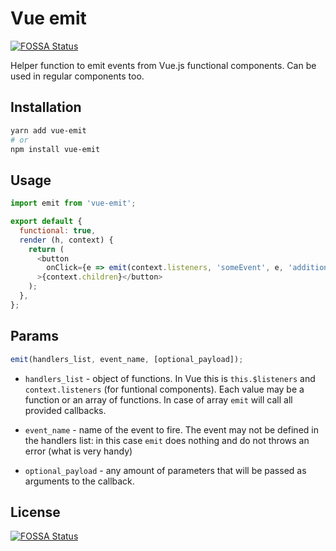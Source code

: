 # Vue emit
[![FOSSA Status](https://app.fossa.io/api/projects/git%2Bgithub.com%2Fdenisinvader%2Fvue-emit.svg?type=shield)](https://app.fossa.io/projects/git%2Bgithub.com%2Fdenisinvader%2Fvue-emit?ref=badge_shield)


Helper function to emit events from Vue.js functional components. Can be used in regular components too.

## Installation

```sh
yarn add vue-emit
# or
npm install vue-emit
```

## Usage

```js
import emit from 'vue-emit';

export default {
  functional: true,
  render (h, context) {
    return (
      <button
        onClick={e => emit(context.listeners, 'someEvent', e, 'additional param', 'etc')}
      >{context.children}</button>
    );
  },
};
```

## Params

```js
emit(handlers_list, event_name, [optional_payload]);
```

- `handlers_list` - object of functions. In Vue this is `this.$listeners` and `context.listeners` (for funtional components). Each value may be a function or an array of functions. In case of array `emit` will call all provided callbacks.

- `event_name` - name of the event to fire. The event may not be defined in the handlers list: in this case `emit` does nothing and do not throws an error (what is very handy)

- `optional_payload` - any amount of parameters that will be passed as arguments to the callback.


## License
[![FOSSA Status](https://app.fossa.io/api/projects/git%2Bgithub.com%2Fdenisinvader%2Fvue-emit.svg?type=large)](https://app.fossa.io/projects/git%2Bgithub.com%2Fdenisinvader%2Fvue-emit?ref=badge_large)